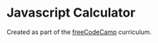 # Javascript Calculator

Created as part of the [freeCodeCamp](https://freecodecamp.com) curriculum.
